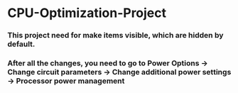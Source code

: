 # CPU-Optimization-Project
<h3 align="left">This project need for make items visible, which are hidden by default.</h3>
<h3 align="left">After all the changes, you need to go to Power Options -> Change circuit parameters -> Change additional power settings -> Processor power management</h3>

